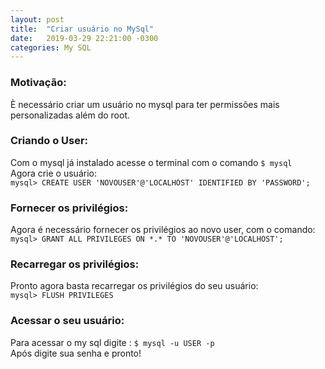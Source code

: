```yaml
---
layout: post
title:  "Criar usuário no MySql"
date:   2019-03-29 22:21:00 -0300
categories: My SQL
---
```

### Motivação:
È necessário criar um usuário no mysql para ter permissões mais personalizadas além do root.

### Criando o User:
Com o mysql já instalado acesse o terminal com o comando `$ mysql `  
Agora crie o usuário:  
`mysql> CREATE USER 'NOVOUSER'@'LOCALHOST' IDENTIFIED BY 'PASSWORD'; `  

### Fornecer os privilégios:  
Agora é necessário fornecer os privilégios ao novo user, com o comando:  
`mysql> GRANT ALL PRIVILEGES ON *.* TO 'NOVOUSER'@'LOCALHOST'; `  

### Recarregar os privilégios:
Pronto agora basta recarregar os privilégios do seu usuário:  
`mysql> FLUSH PRIVILEGES`  

### Acessar o seu usuário:  
Para acessar o my sql digite :
`$ mysql -u USER -p `  
Após digite sua senha e pronto!



